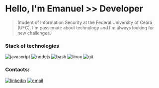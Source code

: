 # Hello, I'm Emanuel >> Developer
> Student of Information Security at the Federal University of Ceará (UFC). I'm passionate about technology and I'm always looking for new challenges.
<!--![contribution](https://github-readme-stats.vercel.app/api?username=meiazero&show_icons=true&theme=dark&hide_rank=true&include_all_commits=true&count_private=true&hide=stars,issues&cache_seconds=43200)-->
<!--![languages](https://github-readme-stats.vercel.app/api/top-langs/?username=meiazero&layout=compact&langs_count=6&theme=dark&cache_seconds=43200)-->


### Stack of technologies

<!-- ![html](https://img.shields.io/badge/-HTML-ff5722?logo=html5&logoColor=fff&style=for-the-badge) -->
<!-- ![css](https://img.shields.io/badge/-CSS-2196f3?logo=css3&logoColor=fff&style=for-the-badge) -->
<!-- ![react](https://img.shields.io/badge/-React-212529?logo=react&logoColor=61dafb&style=for-the-badge) -->
<!-- ![django](https://img.shields.io/badge/-django-0c4b33?logo=django&logoColor=fff&style=for-the-badge) -->
<!-- ![c](https://img.shields.io/badge/-212529?logo=c&logoColor=fff&style=for-the-badge) -->
<!-- ![python](https://img.shields.io/badge/-Python-212529?logo=python&logoColor=336d9d&style=for-the-badge) -->
<!-- ![docker](https://img.shields.io/badge/-Docker-212529?logo=docker&logoColor=2496ed&style=for-the-badge) -->
![javascript](https://img.shields.io/badge/-javaScript-ffeb3b?logo=javascript&logoColor=212529&style=for-the-badge)
![nodejs](https://img.shields.io/badge/-node.js-212529?logo=nodedotjs&logoColor=339933&style=for-the-badge)
![bash](https://img.shields.io/badge/-Bash-212529?logo=gnu-bash&logoColor=fff&style=for-the-badge)
![linux](https://img.shields.io/badge/-Linux-212529?logo=linux&logoColor=fff&style=for-the-badge)
![git](https://img.shields.io/badge/-Git-212529?logo=git&logoColor=f05032&style=for-the-badge)



### Contacts:
[![linkedin](https://img.shields.io/badge/-LinkedIn-0077b5?logo=linkedin&logoColor=fff&style=for-the-badge)](https://www.linkedin.com/in/emanuel-cruz/)
[![email](https://img.shields.io/badge/-Email-212529?logo=gmail&logoColor=fff&style=for-the-badge)](mailto:avilaemanueel@gmail.com)
